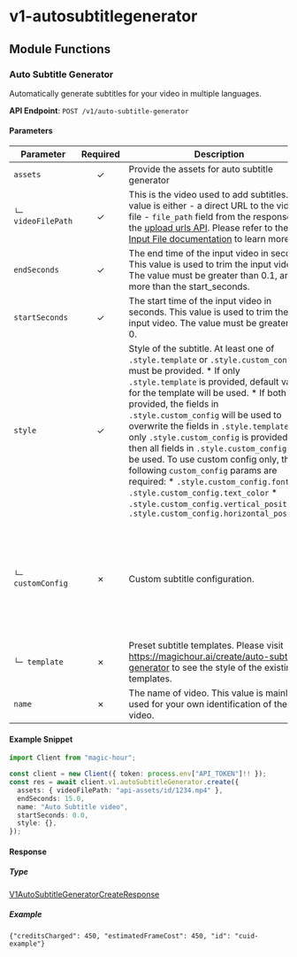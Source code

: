 # v1-autosubtitlegenerator

## Module Functions

<!-- CUSTOM DOCS START -->

<!-- CUSTOM DOCS END -->

### Auto Subtitle Generator <a name="create"></a>

Automatically generate subtitles for your video in multiple languages.

**API Endpoint**: `POST /v1/auto-subtitle-generator`

#### Parameters

| Parameter | Required | Description | Example |
|-----------|:--------:|-------------|--------|
| `assets` | ✓ | Provide the assets for auto subtitle generator | `{"videoFilePath": "api-assets/id/1234.mp4"}` |
| `└─ videoFilePath` | ✓ | This is the video used to add subtitles. This value is either - a direct URL to the video file - `file_path` field from the response of the [upload urls API](https://docs.magichour.ai/api-reference/files/generate-asset-upload-urls).  Please refer to the [Input File documentation](https://docs.magichour.ai/api-reference/files/generate-asset-upload-urls#input-file) to learn more.  | `"api-assets/id/1234.mp4"` |
| `endSeconds` | ✓ | The end time of the input video in seconds. This value is used to trim the input video. The value must be greater than 0.1, and more than the start_seconds. | `15.0` |
| `startSeconds` | ✓ | The start time of the input video in seconds. This value is used to trim the input video. The value must be greater than 0. | `0.0` |
| `style` | ✓ | Style of the subtitle. At least one of `.style.template` or `.style.custom_config` must be provided.  * If only `.style.template` is provided, default values for the template will be used. * If both are provided, the fields in `.style.custom_config` will be used to overwrite the fields in `.style.template`. * If only `.style.custom_config` is provided, then all fields in `.style.custom_config` will be used.  To use custom config only, the following `custom_config` params are required: * `.style.custom_config.font` * `.style.custom_config.text_color` * `.style.custom_config.vertical_position` * `.style.custom_config.horizontal_position`  | `{}` |
| `└─ customConfig` | ✗ | Custom subtitle configuration. | `{"font": "Noto Sans", "fontSize": 24.0, "fontStyle": "normal", "highlightedTextColor": "#FFD700", "horizontalPosition": "center", "strokeColor": "#000000", "strokeWidth": 1.0, "textColor": "#FFFFFF", "verticalPosition": "bottom"}` |
| `└─ template` | ✗ | Preset subtitle templates. Please visit https://magichour.ai/create/auto-subtitle-generator to see the style of the existing templates. | `"cinematic"` |
| `name` | ✗ | The name of video. This value is mainly used for your own identification of the video. | `"Auto Subtitle video"` |

#### Example Snippet

```typescript
import Client from "magic-hour";

const client = new Client({ token: process.env["API_TOKEN"]!! });
const res = await client.v1.autoSubtitleGenerator.create({
  assets: { videoFilePath: "api-assets/id/1234.mp4" },
  endSeconds: 15.0,
  name: "Auto Subtitle video",
  startSeconds: 0.0,
  style: {},
});

```

#### Response

##### Type
[V1AutoSubtitleGeneratorCreateResponse](/src/types/v1-auto-subtitle-generator-create-response.ts)

##### Example
`{"creditsCharged": 450, "estimatedFrameCost": 450, "id": "cuid-example"}`

